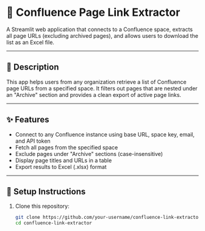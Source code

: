 # 📄 Confluence Page Link Extractor

A Streamlit web application that connects to a Confluence space, extracts all page URLs (excluding archived pages), and allows users to download the list as an Excel file.

---

## 📌 Description

This app helps users from any organization retrieve a list of Confluence page URLs from a specified space. It filters out pages that are nested under an "Archive" section and provides a clean export of active page links.

---

## ✨ Features

- Connect to any Confluence instance using base URL, space key, email, and API token
- Fetch all pages from the specified space
- Exclude pages under "Archive" sections (case-insensitive)
- Display page titles and URLs in a table
- Export results to Excel (.xlsx) format

---

## 🚀 Setup Instructions

1. Clone this repository:
   ```bash
   git clone https://github.com/your-username/confluence-link-extractor.git
   cd confluence-link-extractor
   ```

